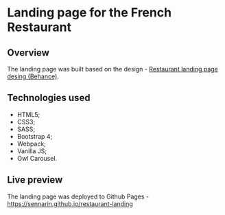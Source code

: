 # Landing page for the French Restaurant
## Overview
The landing page was built based on the design - [Restaurant landing page desing (Behance)](https://www.behance.net/gallery/100728705/French-Restrourant-Landing-Page).

## Technologies used
* HTML5;
* CSS3;
* SASS;
* Bootstrap 4;
* Webpack;
* Vanilla JS;
* Owl Carousel.

## Live preview
The landing page was deployed to Github Pages - https://sennarin.github.io/restaurant-landing
